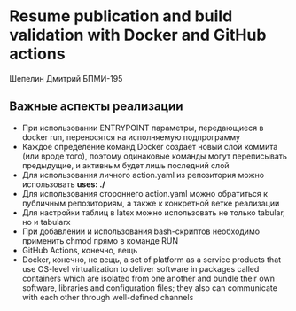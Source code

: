 # Resume publication and build validation with Docker and GitHub actions
Шепелин Дмитрий БПМИ-195

## Важные аспекты реализации
- При использовании ENTRYPOINT параметры, передающиеся в docker run, переносятся на исполняемую подпрограмму
- Каждое определение команд Docker создает новый слой коммита (или вроде того), поэтому одинаковые команды могут переписывать предыдущие, и активным будет лишь последний слой
- Для использования личного action.yaml из репозитория можно использовать __uses: ./__
- Для использования стороннего action.yaml можно обратиться к публичным репозиториям, а также к конкретной ветке реализации
- Для настройки таблиц в latex можно использовать не только tabular, но и tabularx
- При добавлении и использования bash-скриптов необходимо применить chmod прямо в команде RUN
- GitHub Actions, конечно, вещь
- Docker, конечно, не вещь, а set of platform as a service products that use OS-level virtualization to deliver software in packages called containers which are isolated from one another and bundle their own software, libraries and configuration files; they also can communicate with each other through well-defined channels
